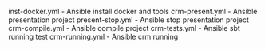 inst-docker.yml -  Ansible install docker and tools
crm-present.yml - Ansible  presentation project
present-stop.yml - Ansible  stop presentation project
crm-compile.yml - Ansible  compile project
crm-tests.yml - Ansible  sbt running test
crm-running.yml - Ansible  crm running 





